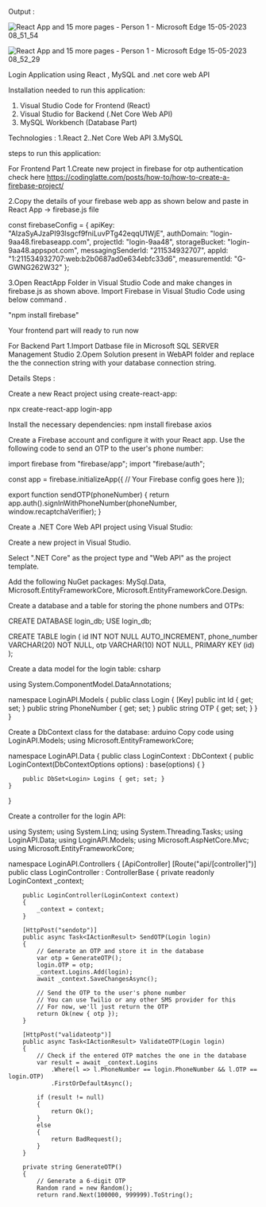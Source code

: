 Output :


![React App and 15 more pages - Person 1 - Microsoft​ Edge 15-05-2023 08_51_54](https://github.com/komalnagre/Phone-Authentication/assets/128583348/9fb484db-5b21-4420-88fe-66ed5430cf28)

![React App and 15 more pages - Person 1 - Microsoft​ Edge 15-05-2023 08_52_29](https://github.com/komalnagre/Phone-Authentication/assets/128583348/ed4cdcce-ae7e-4648-9b70-879db6cc2ee2)

Login Application using React , MySQL and .net core web API

Installation needed to run this application:
1. Visual Studio Code for Frontend (React)
2. Visual Studio for Backend (.Net Core Web API)
3. MySQL Workbench (Database Part)

Technologies :
1.React
2..Net Core Web API
3.MySQL

steps to run this application:

For Frontend Part 
1.Create new project in firebase for otp authentication
check here https://codinglatte.com/posts/how-to/how-to-create-a-firebase-project/

2.Copy the details of your firebase web app  as shown below and paste in React App -> firebase.js file

const firebaseConfig = {
    apiKey: "AIzaSyAJzaPI93lsgcf9fniLuvPTg42eqqU1WjE",
    authDomain: "login-9aa48.firebaseapp.com",
    projectId: "login-9aa48",
    storageBucket: "login-9aa48.appspot.com",
    messagingSenderId: "211534932707",
    appId: "1:211534932707:web:b2b0687ad0e634ebfc33d6",
    measurementId: "G-GWNG262W32"
  };

3.Open ReactApp Folder in Visual Studio Code and make changes in firebase.js as shown above.
Import Firebase in Visual Studio Code using below command .

"npm install firebase"

Your frontend part will ready to run now

For Backend Part 
1.Import Datbase file in Microsoft SQL SERVER Management Studio
2.Opem Solution present in WebAPI folder and replace the  the connection string with your database connection string.


Details Steps :

Create a new React project using create-react-app:

npx create-react-app login-app


Install the necessary dependencies:
npm install firebase axios


Create a Firebase account and configure it with your React app. Use the following code to send an OTP to the user's phone number:

import firebase from "firebase/app";
import "firebase/auth";

const app = firebase.initializeApp({
  // Your Firebase config goes here
});

export function sendOTP(phoneNumber) {
  return app.auth().signInWithPhoneNumber(phoneNumber, window.recaptchaVerifier);
}


Create a .NET Core Web API project using Visual Studio:

Create a new project in Visual Studio.

Select ".NET Core" as the project type and "Web API" as the project template.

Add the following NuGet packages: 
MySql.Data, Microsoft.EntityFrameworkCore,
Microsoft.EntityFrameworkCore.Design.



Create a database and a table for storing the phone numbers and OTPs:

CREATE DATABASE login_db;
USE login_db;

CREATE TABLE login (
  id INT NOT NULL AUTO_INCREMENT,
  phone_number VARCHAR(20) NOT NULL,
  otp VARCHAR(10) NOT NULL,
  PRIMARY KEY (id)
);



Create a data model for the login table:
csharp

using System.ComponentModel.DataAnnotations;

namespace LoginAPI.Models
{
    public class Login
    {
        [Key]
        public int Id { get; set; }
        public string PhoneNumber { get; set; }
        public string OTP { get; set; }
    }
}



Create a DbContext class for the database:
arduino
Copy code
using LoginAPI.Models;
using Microsoft.EntityFrameworkCore;

namespace LoginAPI.Data
{
    public class LoginContext : DbContext
    {
        public LoginContext(DbContextOptions<LoginContext> options) : base(options)
        {
        }

        public DbSet<Login> Logins { get; set; }
    }
}
  
  
  
  
  
Create a controller for the login API:

using System;
using System.Linq;
using System.Threading.Tasks;
using LoginAPI.Data;
using LoginAPI.Models;
using Microsoft.AspNetCore.Mvc;
using Microsoft.EntityFrameworkCore;

namespace LoginAPI.Controllers
{
    [ApiController]
    [Route("api/[controller]")]
    public class LoginController : ControllerBase
    {
        private readonly LoginContext _context;

        public LoginController(LoginContext context)
        {
            _context = context;
        }

        [HttpPost("sendotp")]
        public async Task<IActionResult> SendOTP(Login login)
        {
            // Generate an OTP and store it in the database
            var otp = GenerateOTP();
            login.OTP = otp;
            _context.Logins.Add(login);
            await _context.SaveChangesAsync();

            // Send the OTP to the user's phone number
            // You can use Twilio or any other SMS provider for this
            // For now, we'll just return the OTP
            return Ok(new { otp });
        }

        [HttpPost("validateotp")]
        public async Task<IActionResult> ValidateOTP(Login login)
        {
            // Check if the entered OTP matches the one in the database
            var result = await _context.Logins
                .Where(l => l.PhoneNumber == login.PhoneNumber && l.OTP == login.OTP)
                .FirstOrDefaultAsync();

            if (result != null)
            {
                return Ok();
            }
            else
            {
                return BadRequest();
            }
        }

        private string GenerateOTP()
        {
            // Generate a 6-digit OTP
            Random rand = new Random();
            return rand.Next(100000, 999999).ToString();
       
